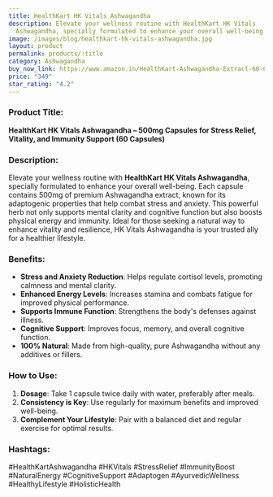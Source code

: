 ```yaml
---
title: HealthKart HK Vitals Ashwagandha
description: Elevate your wellness routine with HealthKart HK Vitals
  Ashwagandha, specially formulated to enhance your overall well-being.
image: /images/blog/healthkart-hk-vitals-ashwagandha.jpg
layout: product
permalink: products/:title
category: Ashwagandha
buy_now_link: https://www.amazon.in/HealthKart-Ashwagandha-Extract-60-Capsules/dp/B01N5HXPGW/ref=sr_1_29?crid=1GYTAEQXSPQJD&tag=ayushmonk-21
price: "349"
star_rating: "4.2"
---
```

### Product Title:
**HealthKart HK Vitals Ashwagandha – 500mg Capsules for Stress Relief, Vitality, and Immunity Support (60 Capsules)**

### Description:
Elevate your wellness routine with **HealthKart HK Vitals Ashwagandha**, specially formulated to enhance your overall well-being. Each capsule contains 500mg of premium Ashwagandha extract, known for its adaptogenic properties that help combat stress and anxiety. This powerful herb not only supports mental clarity and cognitive function but also boosts physical energy and immunity. Ideal for those seeking a natural way to enhance vitality and resilience, HK Vitals Ashwagandha is your trusted ally for a healthier lifestyle.

### Benefits:
- **Stress and Anxiety Reduction**: Helps regulate cortisol levels, promoting calmness and mental clarity.
- **Enhanced Energy Levels**: Increases stamina and combats fatigue for improved physical performance.
- **Supports Immune Function**: Strengthens the body's defenses against illness.
- **Cognitive Support**: Improves focus, memory, and overall cognitive function.
- **100% Natural**: Made from high-quality, pure Ashwagandha without any additives or fillers.

### How to Use:
1. **Dosage**: Take 1 capsule twice daily with water, preferably after meals.
2. **Consistency is Key**: Use regularly for maximum benefits and improved well-being.
3. **Complement Your Lifestyle**: Pair with a balanced diet and regular exercise for optimal results.

### Hashtags:
#HealthKartAshwagandha #HKVitals #StressRelief #ImmunityBoost #NaturalEnergy #CognitiveSupport #Adaptogen #AyurvedicWellness #HealthyLifestyle #HolisticHealth
